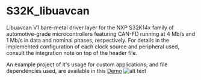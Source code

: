 # S32K_libuavcan
Libuavcan V1 bare-metal driver layer for the NXP S32K14x family of automotive-grade microcontrollers featuring CAN-FD running at 4 Mb/s and 1 Mb/s in data and nominal phases, respectively. For details in the implemented configuration of each clock source and peripheral used, consult the integration note on top of the header file.

An example project of it's usage for custom applications; and file dependencies used, are available in this [Demo](https://github.com/noxuz/libuavcan_demo)
![alt text](https://s3-prod-europe.autonews.com/s3fs-public/NXP_logo%20web.jpg)
